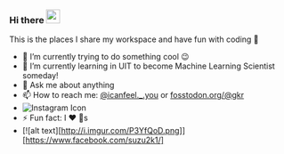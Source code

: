 ### Hi there <a href="https://www.facebook.com/suzu2k1/"><img src="https://media.giphy.com/media/hvRJCLFzcasrR4ia7z/giphy.gif" width="25px"></a>
This is the places I share my workspace and have fun with coding :pig_nose:

- 🔭 I’m currently trying to do something cool :wink:
- 🌱 I’m currently learning in UIT to become Machine Learning Scientist someday!
- 💬 Ask me about anything
- 📫 How to reach me: [@icanfeel._.you](https://www.instagram.com/icanfeel._.you/) or <a rel="me" href="https://fosstodon.org/@gkr">fosstodon.org/@gkr</a>
- <img src="http://tazindaniels.com/wp-content/uploads/2014/10/instagram-transparent.png" alt="Instagram Icon">
- ⚡ Fun fact: I :heart: :dog:s
- [![alt text][http://i.imgur.com/P3YfQoD.png]][https://www.facebook.com/suzu2k1/]


<!--
**taolaobd/taolaobd** is a ✨ _special_ ✨ repository because its `README.md` (this file) appears on your GitHub profile.

Here are some ideas to get you started:

- 🔭 I’m currently working on ...
- 🌱 I’m currently learning ...
- 👯 I’m looking to collaborate on ...
- 🤔 I’m looking for help with ...
- 💬 Ask me about ...
- 📫 How to reach me: ...
- 😄 Pronouns: ...
- ⚡ Fun fact: ...
-->
